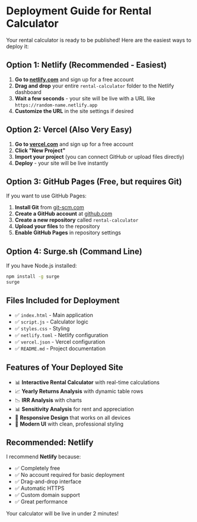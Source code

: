 # Deployment Guide for Rental Calculator

Your rental calculator is ready to be published! Here are the easiest ways to deploy it:

## Option 1: Netlify (Recommended - Easiest)

1. **Go to [netlify.com](https://netlify.com)** and sign up for a free account
2. **Drag and drop** your entire `rental-calculator` folder to the Netlify dashboard
3. **Wait a few seconds** - your site will be live with a URL like `https://random-name.netlify.app`
4. **Customize the URL** in the site settings if desired

## Option 2: Vercel (Also Very Easy)

1. **Go to [vercel.com](https://vercel.com)** and sign up for a free account
2. **Click "New Project"**
3. **Import your project** (you can connect GitHub or upload files directly)
4. **Deploy** - your site will be live instantly

## Option 3: GitHub Pages (Free, but requires Git)

If you want to use GitHub Pages:

1. **Install Git** from [git-scm.com](https://git-scm.com)
2. **Create a GitHub account** at [github.com](https://github.com)
3. **Create a new repository** called `rental-calculator`
4. **Upload your files** to the repository
5. **Enable GitHub Pages** in repository settings

## Option 4: Surge.sh (Command Line)

If you have Node.js installed:

```bash
npm install -g surge
surge
```

## Files Included for Deployment

- ✅ `index.html` - Main application
- ✅ `script.js` - Calculator logic
- ✅ `styles.css` - Styling
- ✅ `netlify.toml` - Netlify configuration
- ✅ `vercel.json` - Vercel configuration
- ✅ `README.md` - Project documentation

## Features of Your Deployed Site

- 📊 **Interactive Rental Calculator** with real-time calculations
- 📈 **Yearly Returns Analysis** with dynamic table rows
- 📉 **IRR Analysis** with charts
- 📊 **Sensitivity Analysis** for rent and appreciation
- 📱 **Responsive Design** that works on all devices
- 🎨 **Modern UI** with clean, professional styling

## Recommended: Netlify

I recommend **Netlify** because:
- ✅ Completely free
- ✅ No account required for basic deployment
- ✅ Drag-and-drop interface
- ✅ Automatic HTTPS
- ✅ Custom domain support
- ✅ Great performance

Your calculator will be live in under 2 minutes! 